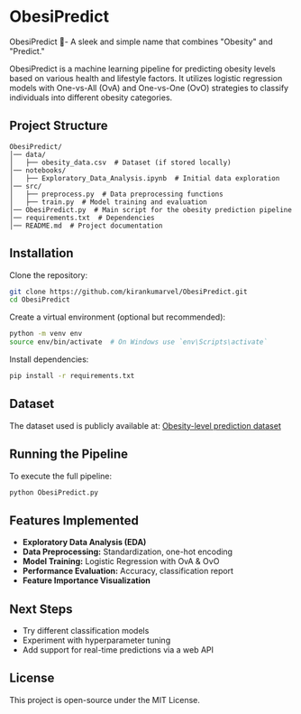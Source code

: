 
# ObesiPredict
ObesiPredict 🎯- A sleek and simple name that combines "Obesity" and "Predict."

ObesiPredict is a machine learning pipeline for predicting obesity levels based on various health and lifestyle factors. It utilizes logistic regression models with One-vs-All (OvA) and One-vs-One (OvO) strategies to classify individuals into different obesity categories.

## Project Structure

```
ObesiPredict/
│── data/
│   ├── obesity_data.csv  # Dataset (if stored locally)
│── notebooks/
│   ├── Exploratory_Data_Analysis.ipynb  # Initial data exploration
│── src/
│   ├── preprocess.py  # Data preprocessing functions
│   ├── train.py  # Model training and evaluation
│── ObesiPredict.py  # Main script for the obesity prediction pipeline
│── requirements.txt  # Dependencies
│── README.md  # Project documentation
```

## Installation

Clone the repository:
```bash
git clone https://github.com/kirankumarvel/ObesiPredict.git
cd ObesiPredict
```

Create a virtual environment (optional but recommended):
```bash
python -m venv env
source env/bin/activate  # On Windows use `env\Scripts\activate`
```

Install dependencies:
```bash
pip install -r requirements.txt
```

## Dataset

The dataset used is publicly available at:
[Obesity-level prediction dataset](https://github.com/Kirankumarvel/ObesiPredict/blob/main/Obesity_level_prediction_dataset.csv)

## Running the Pipeline

To execute the full pipeline:
```bash
python ObesiPredict.py
```

## Features Implemented

- **Exploratory Data Analysis (EDA)**
- **Data Preprocessing:** Standardization, one-hot encoding
- **Model Training:** Logistic Regression with OvA & OvO
- **Performance Evaluation:** Accuracy, classification report
- **Feature Importance Visualization**

## Next Steps

- Try different classification models
- Experiment with hyperparameter tuning
- Add support for real-time predictions via a web API

## License

This project is open-source under the MIT License.

